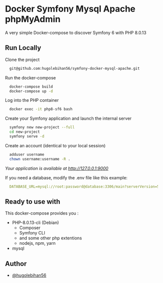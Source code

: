
# Docker Symfony Mysql Apache phpMyAdmin

A very simple Docker-compose to discover Symfony 6 with PHP 8.0.13
## Run Locally

Clone the project

```bash
  git@github.com:hugolebihan56/symfony-docker-mysql-apache.git
```

Run the docker-compose

```bash
  docker-compose build
  docker-compose up -d
```

Log into the PHP container

```bash
  docker exec -it php8-sf6 bash
```

Create your Symfony application and launch the internal server

```bash
  symfony new new-project --full
  cd new-project
  symfony serve -d
```

Create an account (identical to your local session)

```bash
  adduser username
  chown username:username -R .
```

*Your application is available at http://127.0.0.1:9000*

If you need a database, modify the .env file like this example:

```yaml
  DATABASE_URL=mysql://root:password@database:3306/main?serverVersion=5.7
```

## Ready to use with

This docker-compose provides you :

- PHP-8.0.13-cli (Debian)
    - Composer
    - Symfony CLI
    - and some other php extentions
    - nodejs, npm, yarn
- mysql


## Author

- [@hugolebihan56](https://github.com/hugolebihan56)

